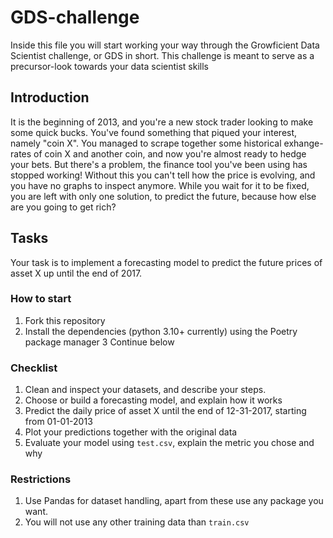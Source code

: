 # GDS-challenge

Inside this file you will start working your way through the Growficient
Data Scientist challenge, or GDS in short. This challenge is meant to serve
as a precursor-look towards your data scientist skills

## Introduction

It is the beginning of 2013, and you're a new stock trader looking to make some
quick bucks. You've found something that piqued your interest, namely "coin X". 
You managed to scrape together some historical exhange-rates of coin X and 
another coin, and now you're almost
ready to hedge your bets. But there's a problem, the finance tool 
you've been using has stopped working! Without this you can't tell how 
the price is evolving, and you have no graphs to inspect anymore.
While you wait for it to be fixed, you are left with only one solution, to
predict the future, because how else are you going to get rich?

## Tasks

Your task is to implement a forecasting model to predict the future prices of
asset X up until the end of 2017.

### How to start

1. Fork this repository
2. Install the dependencies (python 3.10+ currently) using the Poetry package manager
3 Continue below

### Checklist

1. Clean and inspect your datasets, and describe your steps.
2. Choose or build a forecasting model, and explain how it works
3. Predict the daily price of asset X until the end of 12-31-2017, starting
from 01-01-2013
4. Plot your predictions together with the original data
5. Evaluate your model using `test.csv`, explain the metric you chose and why

### Restrictions

1. Use Pandas for dataset handling, apart from these use any package you want.
2. You will not use any other training data than `train.csv`
